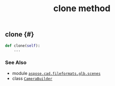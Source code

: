 ﻿---
title: clone method
second_title: Aspose.CAD for Python via .NET API References
description: 
type: docs
weight: 20
url: /python-net/aspose.cad.fileformats.glb.scenes/camerabuilder/clone/
is_root: false
---

## clone {#}





```python
def clone(self):
    ...
```





### See Also
* module [`aspose.cad.fileformats.glb.scenes`](../../)
* class [`CameraBuilder`](/cad/python-net/aspose.cad.fileformats.glb.scenes/camerabuilder)
